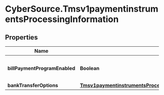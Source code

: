 # CyberSource.Tmsv1paymentinstrumentsProcessingInformation

## Properties
Name | Type | Description | Notes
------------ | ------------- | ------------- | -------------
**billPaymentProgramEnabled** | **Boolean** | Bill Payment Program Enabled. | [optional] 
**bankTransferOptions** | [**Tmsv1paymentinstrumentsProcessingInformationBankTransferOptions**](Tmsv1paymentinstrumentsProcessingInformationBankTransferOptions.md) |  | [optional] 


